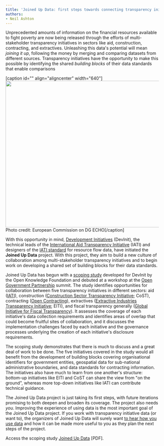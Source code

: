 ```yaml
---
title: 'Joined Up Data: first steps towards connecting transparency initiatives'
authors:
- Neil Ashton
---
```

<!--magazine.image = http://farm4.staticflickr.com/3755/9704493341_71201c2884_z.jpg -->

Unprecedented amounts of information on the financial resources available to fight poverty are now being released through the efforts of multi-stakeholder transparency initiatives in sectors like aid, construction, contracting, and extractives. Unleashing this data's potential will mean *joining it up*, following the money by merging and comparing datasets from different sources. Transparency initiatives have the opportunity to make this possible by identifying the shared *building blocks* of their data standards that enable comparisons

[caption id="" align="aligncenter" width="640"]<a href="http://www.flickr.com/photos/69583224@N05/9704493341/"><img src="http://farm4.staticflickr.com/3755/9704493341_71201c2884_z.jpg" alt="" width="640" height="480" /></a> Photo credit: European Commission on DG ECHO[/caption]

With this opportunity in mind, [Development Initiatives][1] (DevInit), the technical leads of the [International Aid Transparency Initiative][2] (IATI) and designers of the [IATI standard][3] for resource flow data, have initiated the **Joined Up Data** project. With this project, they aim to build a new culture of collaboration among multi-stakeholder transparency initiatives and to begin work on developing a shared set of building blocks for their data standards.

Joined Up Data has begun with a [scoping study][4] developed for DevInit by the Open Knowledge Foundation and debuted at a workshop at the [Open Government Partnership][5] summit. The study identifies opportunities for collaboration between five transparency initiatives in different sectors: aid ([IATI][6]), construction ([Construction Sector Transparency Initiative][7]; CoST), contracting ([Open Contracting][8]), extractives ([Extractive Industries Transparency Initiative][9]; EITI), and fiscal transparency generally ([Global Initiative for Fiscal Transparency][10]). It assesses the coverage of each initiative's data collection requirements and identifies areas of overlap that could become fruitful sites of collaboration, and it discusses the implementation challenges faced by each initiative and the governance processes underlying the creation of each initiative's disclosure requirements.

The scoping study demonstrates that there is much to discuss and a great deal of work to be done. The five initiatives covered in the study would all benefit from the development of building blocks covering organisational identifiers for government entities, geospatial data for sub-national administrative boundaries, and data standards for contracting information. The initiatives also have much to learn from one another's structure: bottom-up initiatives like EITI and CoST can share the view from "on the ground", whereas more top-down initiatives like IATI can contribute technical guidance.

The Joined Up Data project is just taking its first steps, with future iterations promising to both deepen and broaden its coverage. The project also needs *you*. Improving the experience of using data is the most important goal of the Joined Up Data project. If you work with transparency initiative data (or want to), the organizers of Joined Up Data will surely want <a href="http://lists.okfn.org/mailman/listinfo/openspending">to hear how you use data</a> and how it can be made more useful to you as they plan the next steps of the project.

Access the scoping study <a href="http://devinit.org/wp-content/uploads/2013/11/JUD-scoping-study-final1.pdf">Joined Up Data</a> [PDF].

[1]: http://devinit.org
[2]: http://www.aidtransparency.net
[3]: http://iatistandard.org
[4]: http://devinit.org/report/joined-data-building-blocks-common-standards/
[5]: http://www.opengovpartnership.org
[6]: http://www.aidtransparency.net
[7]: http://constructiontransparency.org
[8]: http://open-contracting.org
[9]: http://eiti.org
[10]: http://fiscaltransparency.net

